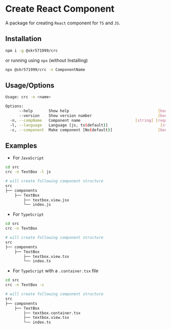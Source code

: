# Create React Component

A package for creating `React` component for `TS` and `JS`.

## Installation

```sh
npm i -g @skr571999/crc
```

or running using `npx` (without Installing)

```sh
npx @skr571999/crc -n ComponentName
```

## Usage/Options

```sh
Usage: crc -n <name>

Options:
      --help       Show help                                       [boolean]
      --version    Show version number                             [boolean]
  -n, --compName   Component name                        [string] [required]
  -l, --language   Language [js, ts(default)]                       [string]
  -c, --component  Make component [No(default)]                    [boolean]
```

## Examples

- For `JavaScript`

```sh
cd src
crc -n TextBox -l js

# will create following component structure
src
├── components
    ├── TextBox
        ├── textbox.view.jsx
        └── index.js
```

- For `TypeScript`

```sh
cd src
crc -n TextBox

# will create following component structure
src
├── components
    ├── TextBox
        ├── textbox.view.tsx
        └── index.ts
```

- For `TypeScript` with a `.container.tsx` file

```sh
cd src
crc -n TextBox -c

# will create following component structure
src
├── components
    ├── TextBox
        ├── textbox.container.tsx
        ├── textbox.view.tsx
        └── index.ts
```

